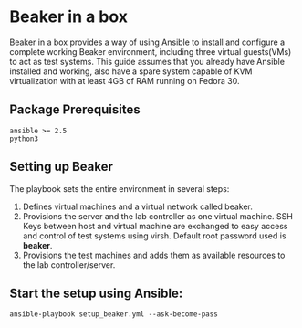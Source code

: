 # Beaker in a box
Beaker in a box provides a way of using Ansible to install and configure a complete working Beaker environment, 
including three virtual guests(VMs) to act as test systems. 
This guide assumes that you already have Ansible installed and working,
also have a spare system capable of KVM virtualization with at least 4GB of RAM running on Fedora 30.

## Package Prerequisites
```
ansible >= 2.5
python3
```
## Setting up Beaker

The playbook sets the entire environment in several steps:

  1. Defines virtual machines and a virtual network called beaker.
  2. Provisions the server and the lab controller as one virtual machine. 
     SSH Keys between host and virtual machine are exchanged to easy access and control of test systems using virsh. 
     Default root password used is **beaker**.
  3. Provisions the test machines and adds them as available resources to the lab controller/server.

## Start the setup using Ansible:
```
ansible-playbook setup_beaker.yml --ask-become-pass
```
